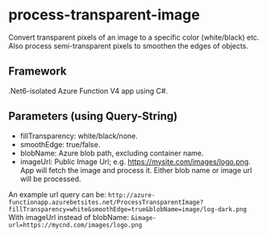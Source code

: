 # process-transparent-image
Convert transparent pixels of an image to a specific color (white/black) etc.
Also process semi-transparent pixels to smoothen the edges of objects.

## Framework
.Net6-isolated Azure Function V4 app using C#.

## Parameters (using Query-String)
* fillTransparency: white/black/none.
* smoothEdge: true/false.
* blobName: Azure blob path, excluding container name.
* imageUrl: Public Image Url; e.g. https://mysite.com/images/logo.png. App will fetch the image and process it. Either blob name or image url will be processed.

An example url query can be: `http://azure-functionapp.azurebetsites.net/ProcessTransparentImage?fillTransparency=white&smoothEdge=true&blobName=image/log-dark.png`
With imageUrl instead of blobName: `&image-url=https://mycnd.com/images/logo.png`
